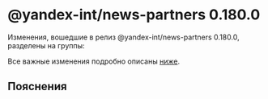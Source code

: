 # @yandex-int/news-partners 0.180.0

<!-- ЧЕЛОВЕЧЕСКОЕ ВСТУПЛЕНИЕ -->

Изменения, вошедшие в релиз @yandex-int/news-partners 0.180.0, разделены на группы:

Все важные изменения подробно описаны [ниже](#Пояснения).

## Пояснения

